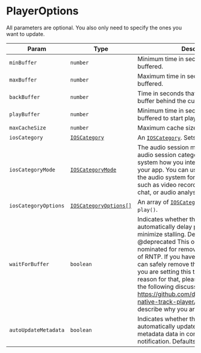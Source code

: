 # PlayerOptions

All parameters are optional. You also only need to specify the ones you want to update.

| Param | Type | Description | Android | iOS |
|-------|------|-------------|---------|-----|
| `minBuffer` | `number` | Minimum time in seconds that needs to be buffered. | ✅ | ✅ |
| `maxBuffer` | `number` | Maximum time in seconds that needs to be buffered. | ✅ | ✅ |
| `backBuffer` | `number` | Time in seconds that should be kept in the buffer behind the current playhead time. | ✅ | ✅ |
| `playBuffer` | `number` | Minimum time in seconds that needs to be buffered to start playing. | ✅ | ✅ |
| `maxCacheSize` | `number` | Maximum cache size in kilobytes. | ✅ | ✅ |
| `iosCategory` | [`IOSCategory`](../constants/ios-category.md) | An [`IOSCategory`](../constants/ios-category.md). Sets on `play()`. | ❌ | ✅  |
| `iosCategoryMode` | [`IOSCategoryMode`](../constants/ios-category-mode.md) | The audio session mode, together with the audio session category, indicates to the system how you intend to use audio in your app. You can use a mode to configure the audio system for specific use cases such as video recording, voice or video chat, or audio analysis. Sets on `play()`. | ❌ | ✅  |
| `iosCategoryOptions` | [`IOSCategoryOptions[]`](../constants/ios-category-options.md) | An array of [`IOSCategoryOptions`](../constants/ios-category-options.md). Sets on `play()`. | ❌ | ✅  |
| `waitForBuffer` | `boolean` | Indicates whether the player should automatically delay playback in order to minimize stalling. Defaults to `true`. @deprecated This option has been nominated for removal in a future version of RNTP. If you have this set to `true`, you can safely remove this from the options. If you are setting this to `false` and have a reason for that, please post a comment in the following discussion: https://github.com/doublesymmetry/react-native-track-player/pull/1695 and describe why you are doing so. | ✅ | ✅ |
| `autoUpdateMetadata` | `boolean` | Indicates whether the player should automatically update now playing metadata data in control center / notification. Defaults to `true`. | ✅ | ✅ |

